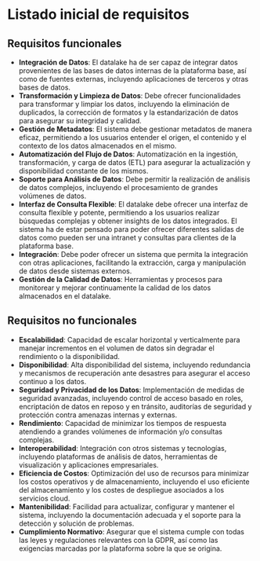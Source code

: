 # Listado inicial de requisitos
## Requisitos funcionales
- **Integración de Datos**: El datalake ha de ser capaz de integrar datos provenientes de las bases de datos internas de la plataforma base, así como de fuentes externas, incluyendo aplicaciones de terceros y otras bases de datos.
- **Transformación y Limpieza de Datos**: Debe ofrecer funcionalidades para transformar y limpiar los datos, incluyendo la eliminación de duplicados, la corrección de formatos y la estandarización de datos para asegurar su integridad y calidad.
- **Gestión de Metadatos**: El sistema debe gestionar metadatos de manera eficaz, permitiendo a los usuarios entender el origen, el contenido y el contexto de los datos almacenados en el mismo.
- **Automatización del Flujo de Datos**: Automatización en la ingestión, transformación, y carga de datos (ETL) para asegurar la actualización y disponibilidad constante de los mismos.
- **Soporte para Análisis de Datos**: Debe permitir la realización de análisis de datos complejos, incluyendo el procesamiento de grandes volúmenes de datos.
- **Interfaz de Consulta Flexible**: El datalake debe ofrecer una interfaz de consulta flexible y potente, permitiendo a los usuarios realizar búsquedas complejas y obtener insights de los datos integrados. El sistema ha de estar pensado para poder ofrecer diferentes salidas de datos como pueden ser una intranet y consultas para clientes de la plataforma base.
- **Integración**: Debe poder ofrecer un sistema que permita la integración con otras aplicaciones, facilitando la extracción, carga y manipulación de datos desde sistemas externos.
- **Gestión de la Calidad de Datos**: Herramientas y procesos para monitorear y mejorar continuamente la calidad de los datos almacenados en el datalake.

## Requisitos no funcionales
- **Escalabilidad**: Capacidad de escalar horizontal y verticalmente para manejar incrementos en el volumen de datos sin degradar el rendimiento o la disponibilidad.
- **Disponibilidad**: Alta disponibilidad del sistema, incluyendo redundancia y mecanismos de recuperación ante desastres para asegurar el acceso continuo a los datos.
- **Seguridad y Privacidad de los Datos**: Implementación de medidas de seguridad avanzadas, incluyendo control de acceso basado en roles, encriptación de datos en reposo y en tránsito, auditorías de seguridad y protección contra amenazas internas y externas.
- **Rendimiento**: Capacidad de minimizar los tiempos de respuesta atendiendo a grandes volúmenes de información y/o consultas complejas.
- **Interoperabilidad**: Integración con otros sistemas y tecnologías, incluyendo plataformas de análisis de datos, herramientas de visualización y aplicaciones empresariales.
- **Eficiencia de Costos**: Optimización del uso de recursos para minimizar los costos operativos y de almacenamiento, incluyendo el uso eficiente del almacenamiento y los costes de despliegue asociados a los servicios cloud.
- **Mantenibilidad**: Facilidad para actualizar, configurar y mantener el sistema, incluyendo la documentación adecuada y el soporte para la detección y solución de problemas.
- **Cumplimiento Normativo**: Asegurar que el sistema cumple con todas las leyes y regulaciones relevantes con la GDPR, así como las exigencias marcadas por la plataforma sobre la que se origina.
